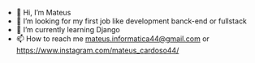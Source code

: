 - 👋 Hi, I’m Mateus
- 👀 I’m looking for my first job like development banck-end or fullstack
- 🌱 I’m currently learning Django
- 📫 How to reach me mateus.informatica44@gmail.com or https://www.instagram.com/mateus_cardoso44/ 

<!---
raiizoor/raiizoor is a ✨ special ✨ repository because its `README.md` (this file) appears on your GitHub profile.
You can click the Preview link to take a look at your changes.
--->

